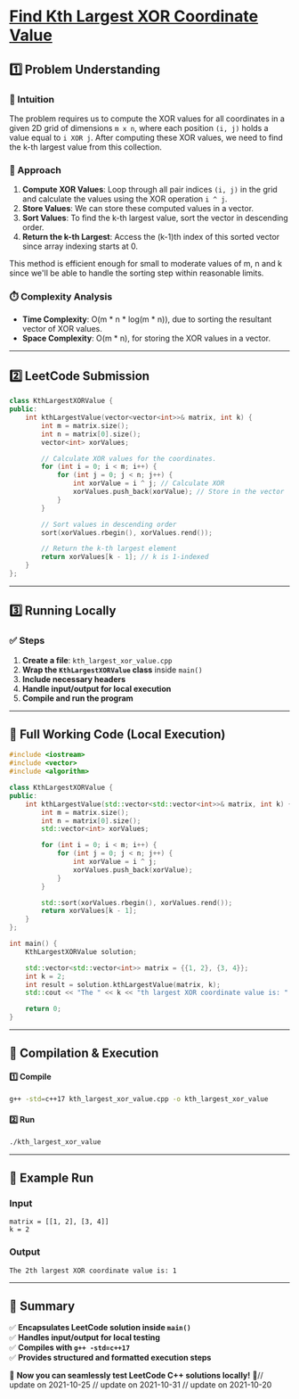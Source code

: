 # **[Find Kth Largest XOR Coordinate Value](https://leetcode.com/problems/find-kth-largest-xor-coordinate-value/description/)**  

## **1️⃣ Problem Understanding**  
### **📌 Intuition**  
The problem requires us to compute the XOR values for all coordinates in a given 2D grid of dimensions `m x n`, where each position `(i, j)` holds a value equal to `i XOR j`. After computing these XOR values, we need to find the k-th largest value from this collection.

### **🚀 Approach**  
1. **Compute XOR Values**: Loop through all pair indices `(i, j)` in the grid and calculate the values using the XOR operation `i ^ j`.
2. **Store Values**: We can store these computed values in a vector.
3. **Sort Values**: To find the k-th largest value, sort the vector in descending order.
4. **Return the k-th Largest**: Access the (k-1)th index of this sorted vector since array indexing starts at 0.

This method is efficient enough for small to moderate values of m, n and k since we'll be able to handle the sorting step within reasonable limits. 

### **⏱️ Complexity Analysis**  
- **Time Complexity**: O(m * n * log(m * n)), due to sorting the resultant vector of XOR values.
- **Space Complexity**: O(m * n), for storing the XOR values in a vector.

---  

## **2️⃣ LeetCode Submission**  
```cpp
class KthLargestXORValue {
public:
    int kthLargestValue(vector<vector<int>>& matrix, int k) {
        int m = matrix.size();
        int n = matrix[0].size();
        vector<int> xorValues;

        // Calculate XOR values for the coordinates.
        for (int i = 0; i < m; i++) {
            for (int j = 0; j < n; j++) {
                int xorValue = i ^ j; // Calculate XOR
                xorValues.push_back(xorValue); // Store in the vector
            }
        }

        // Sort values in descending order
        sort(xorValues.rbegin(), xorValues.rend());

        // Return the k-th largest element
        return xorValues[k - 1]; // k is 1-indexed
    }
};  
```  

---  

## **3️⃣ Running Locally**  
### **✅ Steps**  
1. **Create a file**: `kth_largest_xor_value.cpp`  
2. **Wrap the `KthLargestXORValue` class** inside `main()`  
3. **Include necessary headers**  
4. **Handle input/output for local execution**  
5. **Compile and run the program**  

---  

## **📝 Full Working Code (Local Execution)**  
```cpp
#include <iostream>
#include <vector>
#include <algorithm>

class KthLargestXORValue {
public:
    int kthLargestValue(std::vector<std::vector<int>>& matrix, int k) {
        int m = matrix.size();
        int n = matrix[0].size();
        std::vector<int> xorValues;

        for (int i = 0; i < m; i++) {
            for (int j = 0; j < n; j++) {
                int xorValue = i ^ j;
                xorValues.push_back(xorValue);
            }
        }

        std::sort(xorValues.rbegin(), xorValues.rend());
        return xorValues[k - 1];
    }
};

int main() {
    KthLargestXORValue solution;

    std::vector<std::vector<int>> matrix = {{1, 2}, {3, 4}};
    int k = 2;
    int result = solution.kthLargestValue(matrix, k);
    std::cout << "The " << k << "th largest XOR coordinate value is: " << result << std::endl;

    return 0;
}
```  

---  

## **🔧 Compilation & Execution**  
#### **1️⃣ Compile**  
```bash
g++ -std=c++17 kth_largest_xor_value.cpp -o kth_largest_xor_value
```  

#### **2️⃣ Run**  
```bash
./kth_largest_xor_value
```  

---  

## **🎯 Example Run**  
### **Input**  
```
matrix = [[1, 2], [3, 4]]
k = 2
```  
### **Output**  
```
The 2th largest XOR coordinate value is: 1
```  

---  

## **📌 Summary**  
✅ **Encapsulates LeetCode solution inside `main()`**  
✅ **Handles input/output for local testing**  
✅ **Compiles with `g++ -std=c++17`**  
✅ **Provides structured and formatted execution steps**  

🚀 **Now you can seamlessly test LeetCode C++ solutions locally!** 🚀// update on 2021-10-25
// update on 2021-10-31
// update on 2021-10-20
